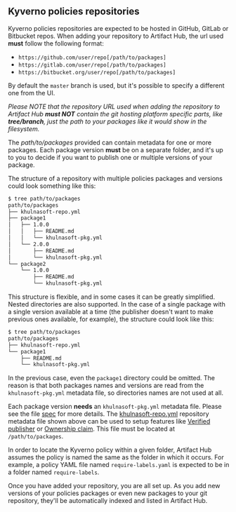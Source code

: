 ## Kyverno policies repositories

Kyverno policies repositories are expected to be hosted in GitHub, GitLab or Bitbucket repos. When adding your repository to Artifact Hub, the url used **must** follow the following format:

- `https://github.com/user/repo[/path/to/packages]`
- `https://gitlab.com/user/repo[/path/to/packages]`
- `https://bitbucket.org/user/repo[/path/to/packages]`

By default the `master` branch is used, but it's possible to specify a different one from the UI.

*Please NOTE that the repository URL used when adding the repository to Artifact Hub **must NOT** contain the git hosting platform specific parts, like **tree/branch**, just the path to your packages like it would show in the filesystem.*

The *path/to/packages* provided can contain metadata for one or more packages. Each package version **must** be on a separate folder, and it's up to you to decide if you want to publish one or multiple versions of your package.

The structure of a repository with multiple policies packages and versions could look something like this:

```sh
$ tree path/to/packages
path/to/packages
├── khulnasoft-repo.yml
├── package1
│   ├── 1.0.0
│   │   ├── README.md
│   │   └── khulnasoft-pkg.yml
│   └── 2.0.0
│       ├── README.md
│       └── khulnasoft-pkg.yml
└── package2
    └── 1.0.0
        ├── README.md
        └── khulnasoft-pkg.yml
```

This structure is flexible, and in some cases it can be greatly simplified. Nested directories are also supported. In the case of a single package with a single version available at a time (the publisher doesn't want to make previous ones available, for example), the structure could look like this:

```sh
$ tree path/to/packages
path/to/packages
├── khulnasoft-repo.yml
└── package1
    ├── README.md
    └── khulnasoft-pkg.yml
```

In the previous case, even the `package1` directory could be omitted. The reason is that both packages names and versions are read from the `khulnasoft-pkg.yml` metadata file, so directories names are not used at all.

Each package version **needs** an `khulnasoft-pkg.yml` metadata file. Please see the file [spec](https://github.com/khulnasoft/hub/blob/master/docs/metadata/khulnasoft-pkg.yml) for more details. The [khulnasoft-repo.yml](https://github.com/khulnasoft/hub/blob/master/docs/metadata/khulnasoft-repo.yml) repository metadata file shown above can be used to setup features like [Verified publisher](https://github.com/khulnasoft/hub/blob/master/docs/repositories.md#verified-publisher) or [Ownership claim](https://github.com/khulnasoft/hub/blob/master/docs/repositories.md#ownership-claim). This file must be located at `/path/to/packages`.

In order to locate the Kyverno policy within a given folder, Artifact Hub assumes the policy is named the same as the folder in which it occurs. For example, a policy YAML file named `require-labels.yaml` is expected to be in a folder named `require-labels`.

Once you have added your repository, you are all set up. As you add new versions of your policies packages or even new packages to your git repository, they'll be automatically indexed and listed in Artifact Hub.
